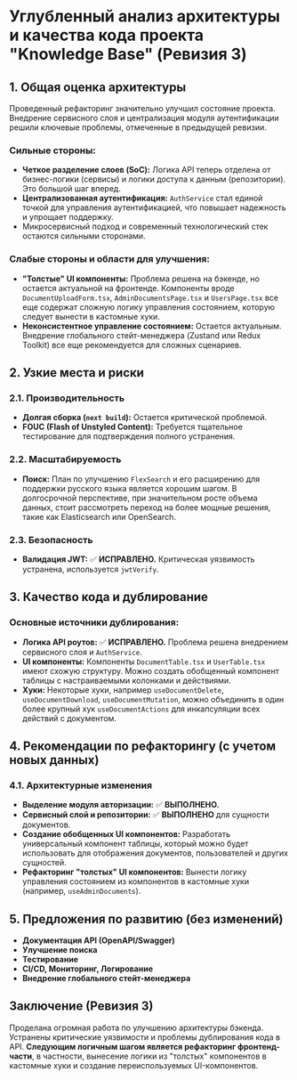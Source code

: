 # Углубленный анализ архитектуры и качества кода проекта "Knowledge Base" (Ревизия 3)

## 1. Общая оценка архитектуры

Проведенный рефакторинг значительно улучшил состояние проекта. Внедрение сервисного слоя и централизация модуля аутентификации решили ключевые проблемы, отмеченные в предыдущей ревизии.

### Сильные стороны:
- **Четкое разделение слоев (SoC):** Логика API теперь отделена от бизнес-логики (сервисы) и логики доступа к данным (репозитории). Это большой шаг вперед.
- **Централизованная аутентификация:** `AuthService` стал единой точкой для управления аутентификацией, что повышает надежность и упрощает поддержку.
- Микросервисный подход и современный технологический стек остаются сильными сторонами.

### Слабые стороны и области для улучшения:
- **"Толстые" UI компоненты:** Проблема решена на бэкенде, но остается актуальной на фронтенде. Компоненты вроде `DocumentUploadForm.tsx`, `AdminDocumentsPage.tsx` и `UsersPage.tsx` все еще содержат сложную логику управления состоянием, которую следует вынести в кастомные хуки.
- **Неконсистентное управление состоянием:** Остается актуальным. Внедрение глобального стейт-менеджера (Zustand или Redux Toolkit) все еще рекомендуется для сложных сценариев.

## 2. Узкие места и риски

### 2.1. Производительность
- **Долгая сборка (`next build`):** Остается критической проблемой.
- **FOUC (Flash of Unstyled Content):** Требуется тщательное тестирование для подтверждения полного устранения.

### 2.2. Масштабируемость
- **Поиск:** План по улучшению `FlexSearch` и его расширению для поддержки русского языка является хорошим шагом. В долгосрочной перспективе, при значительном росте объема данных, стоит рассмотреть переход на более мощные решения, такие как Elasticsearch или OpenSearch.

### 2.3. Безопасность
- **Валидация JWT:** ✅ **ИСПРАВЛЕНО.** Критическая уязвимость устранена, используется `jwtVerify`.

## 3. Качество кода и дублирование

### Основные источники дублирования:
- **Логика API роутов:** ✅ **ИСПРАВЛЕНО.** Проблема решена внедрением сервисного слоя и `AuthService`.
- **UI компоненты:** Компоненты `DocumentTable.tsx` и `UserTable.tsx` имеют схожую структуру. Можно создать обобщенный компонент таблицы с настраиваемыми колонками и действиями.
- **Хуки:** Некоторые хуки, например `useDocumentDelete`, `useDocumentDownload`, `useDocumentMutation`, можно объединить в один более крупный хук `useDocumentActions` для инкапсуляции всех действий с документом.

## 4. Рекомендации по рефакторингу (с учетом новых данных)

### 4.1. Архитектурные изменения
- **Выделение модуля авторизации:** ✅ **ВЫПОЛНЕНО.**
- **Сервисный слой и репозитории:** ✅ **ВЫПОЛНЕНО** для сущности документов.
- **Создание обобщенных UI компонентов:** Разработать универсальный компонент таблицы, который можно будет использовать для отображения документов, пользователей и других сущностей.
- **Рефакторинг "толстых" UI компонентов:** Вынести логику управления состоянием из компонентов в кастомные хуки (например, `useAdminDocuments`).

## 5. Предложения по развитию (без изменений)

- **Документация API (OpenAPI/Swagger)**
- **Улучшение поиска**
- **Тестирование**
- **CI/CD, Мониторинг, Логирование**
- **Внедрение глобального стейт-менеджера**

## Заключение (Ревизия 3)

Проделана огромная работа по улучшению архитектуры бэкенда. Устранены критические уязвимости и проблемы дублирования кода в API. **Следующим логичным шагом является рефакторинг фронтенд-части**, в частности, вынесение логики из "толстых" компонентов в кастомные хуки и создание переиспользуемых UI-компонентов.